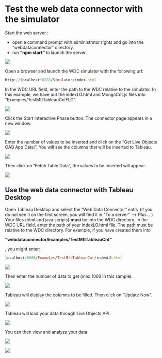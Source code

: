 # Test the web data connector with the simulator #

Start the web server : 
*	open a command prompt with administrator rights and go into the “webdataconnector” directory.
* run **“npm start”** to launch the server.
 
![](img/test1.png) 
 
Open a browser and launch the WDC simulator with the following url: 

```ruby
http://localhost:8888/Simulator/index.html
```

In the WDC URL field, enter the path to the WDC relative to the simulator. In this example, we have put the indexLO.html and MongoCnt.js files into “Examples/TestMftTableauCntFLG”.

![](img/test2.png) 

Click the Start Interactive Phase button. The connector page appears in a new window.
 
![](img/test3.png) 
 
Enter the number of values to be inserted and click on the “Get Live Objects OAB App Data!”. You will see the columns that will be inserted to Tableau. 

![](img/test4.png) 
 
Then click on “Fetch Table Data”, the values to be inserted will appear.
 
![](img/test5.png) 

## Use the web data connector with Tableau Desktop ##
Open Tableau Desktop and select the “Web Data Connector” entry (if you do not see it on the first screen, you will find it in "To a server" --> Plus... )
Your files (html and java scripts) **must** be into the WDC directory.
In the WDC URL field, enter the path of your indexLO.html file. The path must be relative to the WDC directory. For example, if you have created them into 

__“webdataconnector/Examples/TestMftTableauCnt”__

, you might enter: 

```ruby
localhost:8888/Examples/TestMftTableauCnt/indexLO.html
```
![](img/test6.png) 

Then enter the number of data to get (max 1000 in this sample).

![](img/test7.png) 

Tableau will display the columns to be filled. Then click on “Update Now”.

![](img/test8.png) 

Tableau will load your data through Live Objects API.
 
![](img/test9.png) 

You can then view and analyze your data
 
![](img/test10.png) 

![](img/test11.png) 

